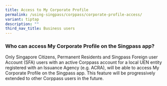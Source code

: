 ```yaml
---
title: Access to My Corporate Profile
permalink: /using-singpass/corppass/corporate-profile-access/
variant: tiptap
description: ""
third_nav_title: Business users
---
```

<h3>Who can access My Corporate Profile on the Singpass app?</h3>
<p>Only Singapore Citizens, Permanent Residents and Singpass Foreign user
Account (SFA) users with an active Corppass account for a local UEN entity
registered with an Issuance Agency (e.g. ACRA), will be able to access
My Corporate Profile on the Singpass app. This feature will be progressively
extended to other Corppass users in the future.</p>